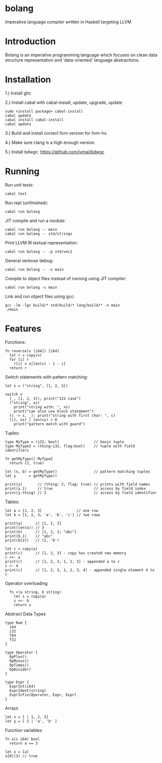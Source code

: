 # bolang
Imperative language compiler written in Haskell targeting LLVM

# Introduction
Bolang is an imperative programming language which focuses on clean data structure representation and 'data-oriented' language abstractions.

# Installation
1.) Install ghc
  
2.) Install cabal with cabal-install, update, upgrade, update

    sudo <install package> cabal-install
    cabal update
    cabal install cabal-install
    cabal update

3.) Build and install correct llvm version for llvm-hs

4.) Make sure clang is a high enough version

5.) Install bdwgc: https://github.com/ivmai/bdwgc

  
# Running
  Run unit tests:
  
    cabal test 
  
  Run repl (unfinished):
  
    cabal run bolang
  
  JIT compile and run a module:
  
    cabal run bolang -- main
    cabal run bolang -- std/strings
  
  Print LLVM IR textual representation:
  
    cabal run bolang -- -p std/vec2
    
  General verbose debug:
  
    cabal run bolang -- -v main
  
  Compile to object files instead of running using JIT compiler:
  
    cabal run bolang -c main
    
  Link and run object files using gcc:
  
    gcc -lm -lgc build/* std/build/* lang/build/* -o main
    ./main

# Features

  Functions:
  
    fn reverse(x [i64]) [i64]
      let r = copy(x)
      for [i] r
        r[i] = x[len(x) - 1 - i]
      return r

  Switch statements with pattern matching:
    
    let x = ("string", [1, 2, 3])
    
    switch x
      (_, [1, 2, 3]); print("123 case")
      ("string", xs)
        print("string with: ", xs)
        print("can also use block statement")
      (c -> s, _); print("string with first char: ", c)
      ([], xs) | len(xs) > 0
        print("pattern match with guard")

  Tuples:
  
    type MyType = (i32, bool)                // basic tuple
    type MyType2 = (thing:i32, flag:bool)    // tuple with field identifiers
    
    fn getMyType() MyType2
      return (2, true)
      
    let (x, b) = getMyType()                 // pattern matching tuples
    let y      = getMyType()
    
    print(y)       // (thing: 2, flag: true) // prints with field names
    print(y.1)     // true                   // access by field index
    print(y.thing) // 2                      // access by field identifier
  
  
  Tables:
  
    let a = [1, 2, 3]                // one row
    let b = [1, 2, 3; 'a', 'b', 'c'] // two rows
    
    print(a)      // [1, 2, 3]
    print(len(a)) // 3
    print(b)      // [1, 2, 3; "abc"]
    print(b.1)    // "abc"
    print(b[2])   // (2, 'b')
    
    let c = copy(a)
    print(c)      // [1, 2, 3] - copy has created new memory
    c <<- a
    print(c)      // [1, 2, 3, 1, 2, 3] - appended a to c
    c <- 4
    print(c)      // [1, 2, 3, 1, 2, 3, 4] - appended single element 4 to c


  Operator overloading
  
      fn +(a string, b string)
        let s = copy(a)
        s <<- b
        return s


  Abstract Data Types
  
    type Num {
      i64
      i32
      f64
      f32
    }
     
    type Operator {
      OpPlus()
      OpMinus()
      OpTimes()
      OpDivide()
    }
    
    type Expr {
      ExprInt(i64)
      ExprIdent(string)
      ExprInfix(Operator, Expr, Expr)
    }
      
  Arrays
  
    let x = [ | 1, 2, 3]
    let y = [ 2 | 'a', 'b' ]

  Function variables:
    
    fn a(i i64) bool
      return a == 3
    
    let x = [a]
    x[0](3) // true
      
